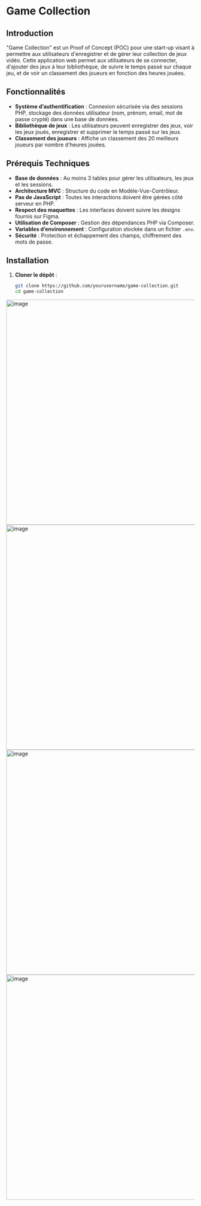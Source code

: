 # Game Collection

## Introduction
"Game Collection" est un Proof of Concept (POC) pour une start-up visant à permettre aux utilisateurs d'enregistrer et de gérer leur collection de jeux vidéo. Cette application web permet aux utilisateurs de se connecter, d'ajouter des jeux à leur bibliothèque, de suivre le temps passé sur chaque jeu, et de voir un classement des joueurs en fonction des heures jouées.

## Fonctionnalités
- **Système d’authentification** : Connexion sécurisée via des sessions PHP, stockage des données utilisateur (nom, prénom, email, mot de passe crypté) dans une base de données.
- **Bibliothèque de jeux** : Les utilisateurs peuvent enregistrer des jeux, voir les jeux joués, enregistrer et supprimer le temps passé sur les jeux.
- **Classement des joueurs** : Affiche un classement des 20 meilleurs joueurs par nombre d'heures jouées.

## Prérequis Techniques
- **Base de données** : Au moins 3 tables pour gérer les utilisateurs, les jeux et les sessions.
- **Architecture MVC** : Structure du code en Modèle-Vue-Contrôleur.
- **Pas de JavaScript** : Toutes les interactions doivent être gérées côté serveur en PHP.
- **Respect des maquettes** : Les interfaces doivent suivre les designs fournis sur Figma.
- **Utilisation de Composer** : Gestion des dépendances PHP via Composer.
- **Variables d’environnement** : Configuration stockée dans un fichier `.env`.
- **Sécurité** : Protection et échappement des champs, chiffrement des mots de passe.

## Installation
1. **Cloner le dépôt** :
   ```bash
   git clone https://github.com/yourusername/game-collection.git
   cd game-collection


<img align="center" src="https://github.com/johannvig/Game-collection/assets/102874093/c84343f8-70d5-4123-8341-f685abe87ffe" width="600" alt="image">
<br>
<img  align="center" src="https://github.com/johannvig/Game-collection/assets/102874093/689565bd-7708-4c76-8964-d61d9f83cbaf" width="600" alt="image">
<br>
<img align="center" src="https://github.com/johannvig/Game-collection/assets/102874093/a6d3b610-cf36-4e01-8dec-129f77774643" width="600" alt="image">
<br>
<img align="center" src="https://github.com/johannvig/Game-collection/assets/102874093/42ab695a-a101-4780-b00c-1f51cbf649c7" width="600" alt="image">

